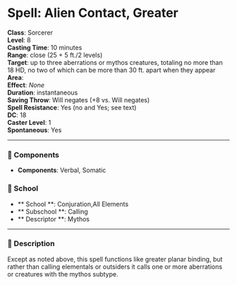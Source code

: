 
# Spell: Alien Contact, Greater
**Class**: Sorcerer  
**Level**: 8  
**Casting Time**: 10 minutes  
**Range**: close (25 + 5 ft./2 levels)  
**Target**: up to three aberrations or mythos creatures, totaling no more than 18 HD, no two of which can be more than 30 ft. apart when they appear  
**Area**:   
**Effect**: _None_  
**Duration**: instantaneous  
**Saving Throw**: Will negates (+8 vs. Will negates)  
**Spell Resistance**: Yes (no and Yes; see text)  
**DC**: 18  
**Caster Level**: 1  
**Spontaneous**: Yes

---

### 🔮 Components
- **Components**: Verbal, Somatic

### 🏫 School
- ** School **: Conjuration,All Elements
- ** Subschool **: Calling
- ** Descriptor **: Mythos
---

### 📜 Description
Except as noted above, this spell functions like greater planar binding, but rather than calling elementals or outsiders it calls one or more aberrations or creatures with the mythos subtype.

